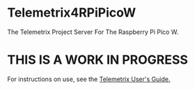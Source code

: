 # Telemetrix4RPiPicoW
The Telemetrix Project Server For The Raspberry Pi Pico W. 

# THIS IS A WORK IN PROGRESS

For instructions on use, 
see the [Telemetrix User's Guide.](https://mryslab.github.io/telemetrix/)
